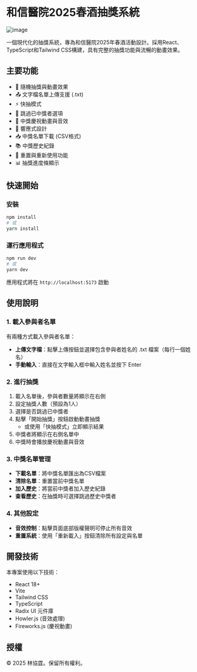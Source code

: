 # 和信醫院2025春酒抽獎系統

![image](https://github.com/user-attachments/assets/754c47ff-2d81-4ae2-bcb1-c2055e60bad5)

一個現代化的抽獎系統，專為和信醫院2025年春酒活動設計。採用React、TypeScript和Tailwind CSS構建，具有完整的抽獎功能與流暢的動畫效果。

## 主要功能

- 🎯 隨機抽獎與動畫效果
- 📤 文字檔名單上傳支援 (.txt)
- ⚡ 快抽模式
- 🚫 跳過已中獎者選項
- 🎉 中獎慶祝動畫與音效
- 📱 響應式設計
- 📥 中獎名單下載 (CSV格式)
- 📚 中獎歷史紀錄
- 🔄 重置與重新使用功能
- 📊 抽獎進度條顯示

## 快速開始

### 安裝

```bash
npm install
# 或
yarn install
```

### 運行應用程式

```bash
npm run dev
# 或
yarn dev
```

應用程式將在 `http://localhost:5173` 啟動

## 使用說明

### 1. 載入參與者名單

有兩種方式載入參與者名單：
- **上傳文字檔**：點擊上傳按鈕並選擇包含參與者姓名的 .txt 檔案（每行一個姓名）
- **手動輸入**：直接在文字輸入框中輸入姓名並按下 Enter

### 2. 進行抽獎

1. 載入名單後，參與者數量將顯示在右側
2. 設定抽獎人數（預設為1人）
3. 選擇是否跳過已中獎者
4. 點擊「開始抽獎」按鈕啟動動畫抽獎
   - 或使用「快抽模式」立即顯示結果
5. 中獎者將顯示在右側名單中
6. 中獎時會播放慶祝動畫與音效

### 3. 中獎名單管理

- **下載名單**：將中獎名單匯出為CSV檔案
- **清除名單**：重置當前中獎名單
- **加入歷史**：將當前中獎者加入歷史紀錄
- **查看歷史**：在抽獎時可選擇跳過歷史中獎者

### 4. 其他設定

- **音效控制**：點擊頁面底部版權聲明可停止所有音效
- **重置系統**：使用「重新載入」按鈕清除所有設定與名單

## 開發技術

本專案使用以下技術：
- React 18+
- Vite
- Tailwind CSS
- TypeScript
- Radix UI 元件庫
- Howler.js (音效處理)
- Fireworks.js (慶祝動畫)

## 授權

© 2025 林協霆。保留所有權利。
